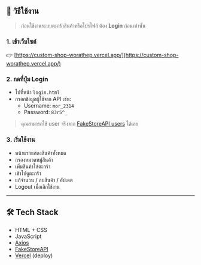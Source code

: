 ## 🔐 วิธีใช้งาน

> ก่อนใช้งานระบบตะกร้าสินค้าหรือโปรไฟล์ ต้อง **Login** ก่อนเท่านั้น

### 1. เข้าเว็บไซต์
👉 [https://custom-shop-worathep.vercel.app/](https://custom-shop-worathep.vercel.app/)

### 2. กดที่ปุ่ม **Login**
- ไปที่หน้า `login.html`
- กรอกข้อมูลผู้ใช้จาก API เช่น:
  - Username: `mor_2314`
  - Password: `83r5^_`

> คุณสามารถใช้ user จริงจาก [FakeStoreAPI users](https://fakestoreapi.com/users) ได้เลย

### 3. เริ่มใช้งาน
- หน้าแรกแสดงสินค้าทั้งหมด
- กรองหมวดหมู่สินค้า
- เพิ่มสินค้าใส่ตะกร้า
- เข้าไปดูตะกร้า
- แก้จำนวน / ลบสินค้า / อัปเดต
- Logout เมื่อเลิกใช้งาน

---

## 🛠 Tech Stack

- HTML + CSS
- JavaScript
- [Axios](https://axios-http.com/)
- [FakeStoreAPI](https://fakestoreapi.com/)
- [Vercel](https://vercel.com/) (deploy)
